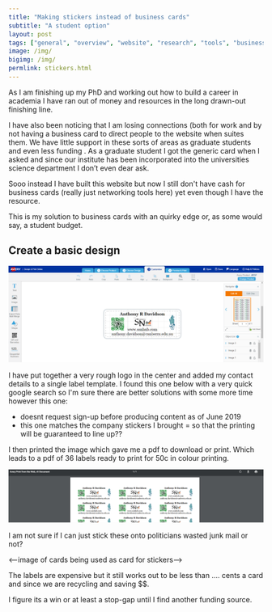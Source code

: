 ```yaml
---
title: "Making stickers instead of business cards"
subtitle: "A student option"
layout: post
tags: ["general", "overview", "website", "research", "tools", "business"]
image: /img/
bigimg: /img/
permlink: stickers.html
---
```


As I am finishing up my PhD and working out how to build a career in academia I have ran out of money and resources in the long drawn-out finishing line. 

I have also been noticing that I am losing connections (both for work and by not having a business card to direct people to the website when suites them. We have little support in these sorts of areas as graduate students and even less funding . As a graduate student I got the generic card when I asked and since our institute has been incorporated into the universities science department I don’t even dear ask. 

Sooo instead I have built this website but now I still don't have cash for business cards (really just networking tools here) yet even though I have the resource.

This is my solution to business cards with an quirky edge or, as some would say, a student budget. 

## Create a basic design

![1560933488619](../img/avery-labels.png)

I have put together a very rough logo in the center and added my contact details to a single label template. I found this one below with a very quick google search so I'm sure there are better solutions with some more time however this one:

- doesnt request sign-up before producing content as of June 2019
- this one matches the company stickers I brought = so that the printing will be guaranteed to line up??

I then printed the image which gave me a pdf to download or print. Which leads to a pdf of 36 labels ready to print for 50c in colour printing.

![1560933667281](../img/1560933667281.png)

I am not sure if I can just stick these onto politicians wasted junk mail or not?



<--image of cards being used as card for stickers-->

The labels are expensive but it still works out to be less than .... cents a card and since we are recycling and saving $$.

I figure its a win or at least a stop-gap until I find another funding source.




